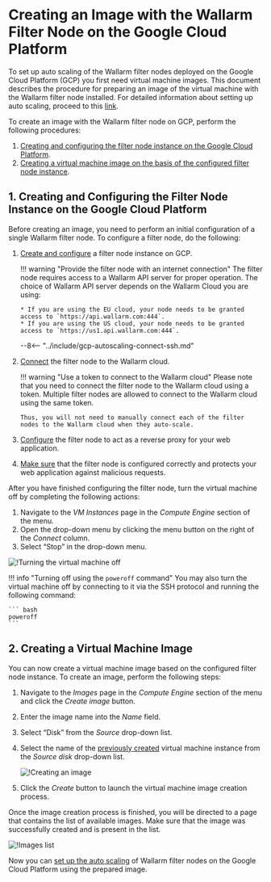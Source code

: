 [link-docs-gcp-autoscaling]:        autoscaling-overview.md
[link-docs-gcp-node-setup]:         ../../installation-gcp-en.md
[link-cloud-connect-guide]:         ../../installation-gcp-en.md#5-connect-the-filter-node-to-the-wallarm-cloud
[link-docs-reverse-proxy-setup]:    ../../installation-gcp-en.md#7-set-up-filtering-and-proxying-rules
[link-docs-check-operation]:        ../../installation-check-operation-en.md

[img-vm-instance-poweroff]:     ../../../images/installation-gcp/auto-scaling/common/create-image/vm-poweroff.png
[img-create-image]:             ../../../images/installation-gcp/auto-scaling/common/create-image/create-image.png
[img-check-image]:              ../../../images/installation-gcp/auto-scaling/common/create-image/image-list.png

[anchor-node]:  #1-creating-and-configuring-the-filter-node-instance-on-the-google-cloud-platform
[anchor-gcp]:   #2-creating-a-virtual-machine-image

#   Creating an Image with the Wallarm Filter Node on the Google Cloud Platform

To set up auto scaling of the Wallarm filter nodes deployed on the Google Cloud Platform (GCP) you first need virtual machine images. This document describes the procedure for preparing an image of the virtual machine with the Wallarm filter node installed. For detailed information about setting up auto scaling, proceed to this [link][link-docs-gcp-autoscaling].

To create an image with the Wallarm filter node on GCP, perform the following procedures:
1.  [Creating and configuring the filter node instance on the Google Cloud Platform][anchor-node].
2.  [Creating a virtual machine image on the basis of the configured filter node instance][anchor-gcp].

##  1.  Creating and Configuring the Filter Node Instance on the Google Cloud Platform

Before creating an image, you need to perform an initial configuration of a single Wallarm filter node. To configure a filter node, do the following:
1.  [Create and configure][link-docs-gcp-node-setup] a filter node instance on GCP.

    !!! warning "Provide the filter node with an internet connection"
        The filter node requires access to a Wallarm API server for proper operation. The choice of Wallarm API server depends on the Wallarm Cloud you are using:
        
        * If you are using the EU cloud, your node needs to be granted access to `https://api.wallarm.com:444`.
        * If you are using the US cloud, your node needs to be granted access to `https://us1.api.wallarm.com:444`.
    
    --8<-- "../include/gcp-autoscaling-connect-ssh.md"

2.  [Connect][link-cloud-connect-guide] the filter node to the Wallarm cloud.

    !!! warning "Use a token to connect to the Wallarm cloud"
        Please note that you need to connect the filter node to the Wallarm cloud using a token. Multiple filter nodes are allowed to connect to the Wallarm cloud using the same token.
       
        Thus, you will not need to manually connect each of the filter nodes to the Wallarm cloud when they auto-scale. 

3.  [Configure][link-docs-reverse-proxy-setup] the filter node to act as a reverse proxy for your web application.

4.  [Make sure][link-docs-check-operation] that the filter node is configured correctly and protects your web application against malicious requests.

After you have finished configuring the filter node, turn the virtual machine off by completing the following actions:
1.  Navigate to the *VM Instances* page in the *Compute Engine* section of the menu.
2.  Open the drop-down menu by clicking the menu button on the right of the *Connect* column.
3.  Select “Stop” in the drop-down menu.

![!Turning the virtual machine off][img-vm-instance-poweroff]

!!! info "Turning off using the `poweroff` command"
    You may also turn the virtual machine off by connecting to it via the SSH protocol and running the following command:
    
    ``` bash
 	poweroff
 	```

##  2.  Creating a Virtual Machine Image

You can now create a virtual machine image based on the configured filter node instance. To create an image, perform the following steps:
1.  Navigate to the *Images* page in the *Compute Engine* section of the menu and click the *Create image* button.
2.  Enter the image name into the *Name* field.
3.  Select “Disk” from the *Source* drop-down list.
4.  Select the name of the [previously created][anchor-node] virtual machine instance from the *Source disk* drop-down list.

    ![!Creating an image][img-create-image]

5.  Click the *Create* button to launch the virtual machine image creation process.

Once the image creation process is finished, you will be directed to a page that contains the list of available images. Make sure that the image was successfully created and is present in the list.

![!Images list][img-check-image]

Now you can [set up the auto scaling][link-docs-gcp-autoscaling] of Wallarm filter nodes on the Google Cloud Platform using the prepared image.